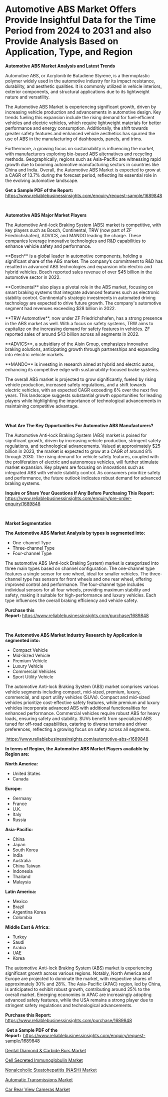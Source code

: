 <p><h1>Automotive ABS Market Offers Provide Insightful Data for the Time Period from 2024 to 2031 and also Provide Analysis Based on Application, Type, and Region</h1></p><p><strong>Automotive ABS Market Analysis and Latest Trends</strong></p>
<p><p>Automotive ABS, or Acrylonitrile Butadiene Styrene, is a thermoplastic polymer widely used in the automotive industry for its impact resistance, durability, and aesthetic qualities. It is commonly utilized in vehicle interiors, exterior components, and structural applications due to its lightweight nature and versatility.</p><p>The Automotive ABS Market is experiencing significant growth, driven by increasing vehicle production and advancements in automotive design. Key trends fueling this expansion include the rising demand for fuel-efficient vehicles and electric vehicles, which require lightweight materials for better performance and energy consumption. Additionally, the shift towards greater safety features and enhanced vehicle aesthetics has spurred the use of ABS in the manufacturing of dashboards, panels, and trims.</p><p>Furthermore, a growing focus on sustainability is influencing the market, with manufacturers exploring bio-based ABS alternatives and recycling methods. Geographically, regions such as Asia-Pacific are witnessing rapid growth due to booming automotive manufacturing sectors in countries like China and India. Overall, the Automotive ABS Market is expected to grow at a CAGR of 13.7% during the forecast period, reflecting its essential role in the evolving automotive landscape.</p></p>
<p><strong>Get a Sample PDF of the Report:&nbsp;</strong> <a href="https://www.reliablebusinessinsights.com/enquiry/request-sample/1689848?utm_campaign=48&utm_medium=2&utm_source=Github&utm_content=ia&utm_term=03112024&utm_id=automotive-abs">https://www.reliablebusinessinsights.com/enquiry/request-sample/1689848</a></p>
<p>&nbsp;</p>
<p><strong>Automotive ABS Major Market Players</strong></p>
<p><p>The Automotive Anti-lock Braking System (ABS) market is competitive, with key players such as Bosch, Continental, TRW (now part of ZF Friedrichshafen), ADVICS, and MANDO leading the charge. These companies leverage innovative technologies and R&D capabilities to enhance vehicle safety and performance.</p><p>**Bosch** is a global leader in automotive components, holding a significant share of the ABS market. The company’s commitment to R&D has resulted in advanced ABS technologies and expansion into electric and hybrid vehicles. Bosch reported sales revenue of over $45 billion in the automotive sector in 2022.</p><p>**Continental** also plays a pivotal role in the ABS market, focusing on smart braking systems that integrate advanced features such as electronic stability control. Continental's strategic investments in automated driving technology are expected to drive future growth. The company's automotive segment had revenues exceeding $28 billion in 2022.</p><p>**TRW Automotive**, now under ZF Friedrichshafen, has a strong presence in the ABS market as well. With a focus on safety systems, TRW aims to capitalize on the increasing demand for safety features in vehicles. ZF reported sales of around $43 billion across all segments in 2022. </p><p>**ADVICS**, a subsidiary of the Aisin Group, emphasizes innovative braking solutions, anticipating growth through partnerships and expanding into electric vehicle markets. </p><p>**MANDO** is investing in research aimed at hybrid and electric autos, enhancing its competitive edge with sustainability-focused brake systems. </p><p>The overall ABS market is projected to grow significantly, fueled by rising vehicle production, increased safety regulations, and a shift towards electric vehicles, with an expected CAGR exceeding 6% over the next five years. This landscape suggests substantial growth opportunities for leading players while highlighting the importance of technological advancements in maintaining competitive advantage.</p></p>
<p>&nbsp;</p>
<p><strong>What Are The Key Opportunities For Automotive ABS Manufacturers?</strong></p>
<p><p>The Automotive Anti-lock Braking System (ABS) market is poised for significant growth, driven by increasing vehicle production, stringent safety regulations, and technological advancements. Valued at approximately $25 billion in 2023, the market is expected to grow at a CAGR of around 8% through 2030. The rising demand for vehicle safety features, coupled with the proliferation of electric and autonomous vehicles, will further stimulate market expansion. Key players are focusing on innovations such as integrated ABS with vehicle stability control. As consumers prioritize safety and performance, the future outlook indicates robust demand for advanced braking systems.</p></p>
<p><strong>Inquire or Share Your Questions If Any Before Purchasing This Report:</strong> <a href="https://www.reliablebusinessinsights.com/enquiry/pre-order-enquiry/1689848?utm_campaign=48&utm_medium=2&utm_source=Github&utm_content=ia&utm_term=03112024&utm_id=automotive-abs">https://www.reliablebusinessinsights.com/enquiry/pre-order-enquiry/1689848</a></p>
<p>&nbsp;</p>
<p><strong>Market Segmentation</strong></p>
<p><strong>The Automotive ABS Market Analysis by types is segmented into:</strong></p>
<p><ul><li>One-channel Type</li><li>Three-channel Type</li><li>Four-channel Type</li></ul></p>
<p><p>The automotive ABS (Anti-lock Braking System) market is categorized into three main types based on channel configuration. The one-channel type features a single sensor for one wheel, ideal for smaller vehicles. The three-channel type has sensors for front wheels and one rear wheel, offering improved control and performance. The four-channel type includes individual sensors for all four wheels, providing maximum stability and safety, making it suitable for high-performance and luxury vehicles. Each type influences the overall braking efficiency and vehicle safety.</p></p>
<p><strong>Purchase this Report:&nbsp;</strong><a href="https://www.reliablebusinessinsights.com/purchase/1689848?utm_campaign=48&utm_medium=2&utm_source=Github&utm_content=ia&utm_term=03112024&utm_id=automotive-abs">https://www.reliablebusinessinsights.com/purchase/1689848</a></p>
<p>&nbsp;</p>
<p><strong>The Automotive ABS Market Industry Research by Application is segmented into:</strong></p>
<p><ul><li>Compact Vehicle</li><li>Mid-Sized Vehicle</li><li>Premium Vehicle</li><li>Luxury Vehicle</li><li>Commercial Vehicles</li><li>Sport Utility Vehicle</li></ul></p>
<p><p>The automotive Anti-lock Braking System (ABS) market comprises various vehicle segments including compact, mid-sized, premium, luxury, commercial, and sport utility vehicles (SUVs). Compact and mid-sized vehicles prioritize cost-effective safety features, while premium and luxury vehicles incorporate advanced ABS with additional functionalities for enhanced performance. Commercial vehicles require robust ABS for heavy loads, ensuring safety and stability. SUVs benefit from specialized ABS tuned for off-road capabilities, catering to diverse terrains and driver preferences, reflecting a growing focus on safety across all segments.</p></p>
<p><a href="https://www.reliablebusinessinsights.com/automotive-abs-r1689848?utm_campaign=48&utm_medium=2&utm_source=Github&utm_content=ia&utm_term=03112024&utm_id=automotive-abs">&nbsp;https://www.reliablebusinessinsights.com/automotive-abs-r1689848</a></p>
<p><strong>In terms of Region, the Automotive ABS Market Players available by Region are:</strong></p>
<p>
    <p> <strong> North America: </strong>
        <ul>
            <li>United States</li>
            <li>Canada</li>
        </ul>
        </p> 
    <p> <strong> Europe: </strong>
        <ul>
            <li>Germany</li>
            <li>France</li>
            <li>U.K.</li>
            <li>Italy</li>
            <li>Russia</li>
        </ul>
        </p> 
    <p> <strong> Asia-Pacific: </strong>
        <ul>
            <li>China</li>
            <li>Japan</li>
            <li>South Korea</li>
            <li>India</li>
            <li>Australia</li>
            <li>China Taiwan</li>
            <li>Indonesia</li>
            <li>Thailand</li>
            <li>Malaysia</li>
        </ul>
        </p> 
    <p> <strong> Latin America: </strong>
        <ul>
            <li>Mexico</li>
            <li>Brazil</li>
            <li>Argentina Korea</li>
            <li>Colombia</li>
        </ul>
        </p> 
    <p> <strong> Middle East & Africa: </strong>
        <ul>
            <li>Turkey</li>
            <li>Saudi</li>
            <li>Arabia</li>
            <li>UAE</li>
            <li>Korea</li>
        </ul>
    </p>
    </p>
<p><p>The automotive Anti-lock Braking System (ABS) market is experiencing significant growth across various regions. Notably, North America and Europe are projected to dominate the market, with respective shares of approximately 30% and 28%. The Asia-Pacific (APAC) region, led by China, is anticipated to exhibit robust growth, contributing around 25% to the overall market. Emerging economies in APAC are increasingly adopting advanced safety features, while the USA remains a strong player due to stringent safety regulations and technological advancements.</p></p>
<p><strong>Purchase this Report: </strong><a href="https://www.reliablebusinessinsights.com/purchase/1689848?utm_campaign=48&utm_medium=2&utm_source=Github&utm_content=ia&utm_term=03112024&utm_id=automotive-abs">https://www.reliablebusinessinsights.com/purchase/1689848</a></p>
<p>&nbsp;<strong>Get a Sample PDF of the Report:&nbsp;&nbsp;</strong><a href="https://www.reliablebusinessinsights.com/enquiry/request-sample/1689848?utm_campaign=48&utm_medium=2&utm_source=Github&utm_content=ia&utm_term=03112024&utm_id=automotive-abs">https://www.reliablebusinessinsights.com/enquiry/request-sample/1689848</a></p>
<p><strong></strong></p>
<p><p><a href="https://www.linkedin.com/pulse/dental-diamond-carbide-burs-market-indicators-size-regional-gycee?utm_campaign=48&utm_medium=2&utm_source=Github&utm_content=ia&utm_term=03112024&utm_id=automotive-abs">Dental Diamond & Carbide Burs Market</a></p><p><a href="https://issuu.com/reportprime-2/docs/cell-secreted-immunoglobulin-market_30aa4622ce4de3?utm_campaign=48&utm_medium=2&utm_source=Github&utm_content=ia&utm_term=03112024&utm_id=automotive-abs">Cell Secreted Immunoglobulin Market</a></p><p><a href="https://issuu.com/reportprime-2/docs/nonalcoholic-steatohepatitis-nash-m_91fbc71a45d003?utm_campaign=48&utm_medium=2&utm_source=Github&utm_content=ia&utm_term=03112024&utm_id=automotive-abs">Nonalcoholic Steatohepatitis (NASH) Market</a></p><p><a href="https://github.com/DorinaOsmani364/Market-Research-Report-List-1/blob/main/automatic-transmissions-market.md?utm_campaign=48&utm_medium=2&utm_source=Github&utm_content=ia&utm_term=03112024&utm_id=automotive-abs">Automatic Transmissions Market</a></p><p><a href="https://github.com/azucena6lzcou/Market-Research-Report-List-1/blob/main/car-rear-view-cameras-market.md?utm_campaign=48&utm_medium=2&utm_source=Github&utm_content=ia&utm_term=03112024&utm_id=automotive-abs">Car Rear View Cameras Market</a></p></p>